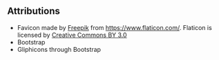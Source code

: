 ## Attributions
* Favicon made by [Freepik](http://www.freepik.com) from https://www.flaticon.com/. Flaticon is licensed by [Creative Commons BY 3.0](http://creativecommons.org/licenses/by/3.0/)
* Bootstrap
* Gliphicons through Bootstrap